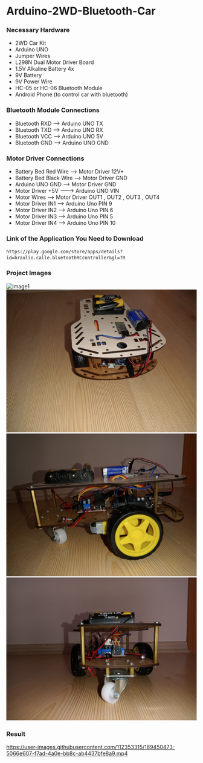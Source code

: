 # Arduino-2WD-Bluetooth-Car

### Necessary Hardware
* 2WD Car Kit
* Arduino UNO
* Jumper Wires
* L298N Dual Motor Driver Board
* 1.5V Alkaline Battery 4x
* 9V Battery
* 9V Power Wire
* HC-05 or HC-06 Bluetooth Module
* Android Phone (to control car with bluetooth)

### Bluetooth Module Connections
* Bluetooth RXD --> Arduino UNO TX
* Bluetooth TXD --> Arduino UNO RX
* Bluetooth VCC --> Arduino UNO 5V
* Bluetooth GND --> Arduino UNO GND

### Motor Driver Connections
* Battery Bed Red Wire --> Motor Driver 12V+
* Battery Bed Black Wire --> Motor Driver GND
* Arduino UNO GND --> Motor Driver GND
* Motor Driver +5V ---> Arduino UNO VIN
* Motor Wires --> Motor Driver OUT1 , OUT2 , OUT3 , OUT4
* Motor Driver IN1 --> Arduino Uno PIN 9
* Motor Driver IN2 --> Arduino Uno PIN 6
* Motor Driver IN3 --> Arduino Uno PIN 5
* Motor Driver IN4 --> Arduino Uno PIN 10

### Link of the Application You Need to Download
```
https://play.google.com/store/apps/details?id=braulio.calle.bluetoothRCcontroller&gl=TR
```

### Project Images
![image1](IMG20220909151453.jpg)
![image2](IMG20220909151446.jpg)
![image3](IMG20220909151434.jpg)
![image4](IMG20220909151514.jpg)


### Result
https://user-images.githubusercontent.com/112353315/189450473-5066e607-f7ad-4a0e-bb8c-ab4437bfe8a9.mp4


